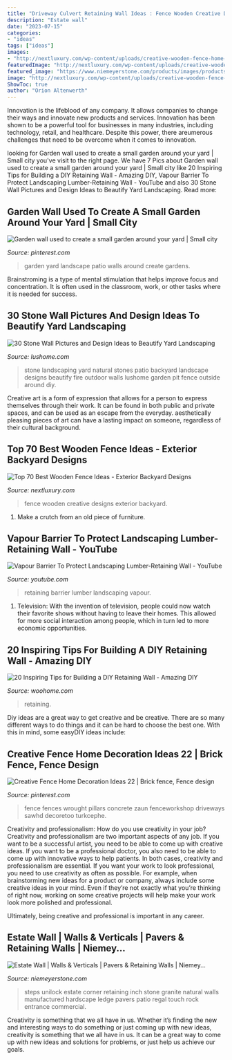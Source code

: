 ```yaml
---
title: "Driveway Culvert Retaining Wall Ideas : Fence Wooden Creative Designs Exterior Backyard"
description: "Estate wall"
date: "2023-07-15"
categories:
- "ideas"
tags: ["ideas"]
images:
- "http://nextluxury.com/wp-content/uploads/creative-wooden-fence-home-ideas.jpg"
featuredImage: "http://nextluxury.com/wp-content/uploads/creative-wooden-fence-home-ideas.jpg"
featured_image: "https://www.niemeyerstone.com/products/images/products/original/estate-wall_7.jpg"
image: "http://nextluxury.com/wp-content/uploads/creative-wooden-fence-home-ideas.jpg"
ShowToc: true
author: "Orion Altenwerth"
---
```



Innovation is the lifeblood of any company. It allows companies to change their ways and innovate new products and services. Innovation has been shown to be a powerful tool for businesses in many industries, including technology, retail, and healthcare. Despite this power, there areumerous challenges that need to be overcome when it comes to innovation.

	

		
looking for Garden wall used to create a small garden around your yard | Small city you've visit to the right page. We have 7 Pics about Garden wall used to create a small garden around your yard | Small city like 20 Inspiring Tips for Building a DIY Retaining Wall - Amazing DIY, Vapour Barrier To Protect Landscaping Lumber-Retaining Wall - YouTube and also 30 Stone Wall Pictures and Design Ideas to Beautify Yard Landscaping. Read more:
		
    
## Garden Wall Used To Create A Small Garden Around Your Yard | Small City

<img loading=lazy src="https://i.pinimg.com/originals/89/75/e5/8975e56284cd78f1c2e9ff5e91d53fdf.jpg" onerror="this.onerror=null;this.src='https://tse4.mm.bing.net/th?id=OIP.1Kf27bWzAz_OBoh5SvtEjwHaLL&amp;pid=15.1';" alt="Garden wall used to create a small garden around your yard | Small city">

_Source: pinterest.com_

>garden yard landscape patio walls around create gardens. 

	

Brainstroming is a type of mental stimulation that helps improve focus and concentration. It is often used in the classroom, work, or other tasks where it is needed for success.

    
## 30 Stone Wall Pictures And Design Ideas To Beautify Yard Landscaping

<img loading=lazy src="https://www.lushome.com/wp-content/uploads/2013/05/stone-wall-design-ideas-yard-landscaping-15.jpg" onerror="this.onerror=null;this.src='https://tse4.mm.bing.net/th?id=OIP.aIhm8hYBqULcnEn_HBFFlQHaE6&amp;pid=15.1';" alt="30 Stone Wall Pictures and Design Ideas to Beautify Yard Landscaping">

_Source: lushome.com_

>stone landscaping yard natural stones patio backyard landscape designs beautify fire outdoor walls lushome garden pit fence outside around diy. 

	

Creative art is a form of expression that allows for a person to express themselves through their work. It can be found in both public and private spaces, and can be used as an escape from the everyday. aesthetically pleasing pieces of art can have a lasting impact on someone, regardless of their cultural background.

    
## Top 70 Best Wooden Fence Ideas - Exterior Backyard Designs

<img loading=lazy src="http://nextluxury.com/wp-content/uploads/creative-wooden-fence-home-ideas.jpg" onerror="this.onerror=null;this.src='https://tse4.mm.bing.net/th?id=OIP.5m337TYTH7NYCprBxmV60gAAAA&amp;pid=15.1';" alt="Top 70 Best Wooden Fence Ideas - Exterior Backyard Designs">

_Source: nextluxury.com_

>fence wooden creative designs exterior backyard. 

	

1. Make a crutch from an old piece of furniture.

    
## Vapour Barrier To Protect Landscaping Lumber-Retaining Wall - YouTube

<img loading=lazy src="https://i.ytimg.com/vi/YWqOdIork6g/maxresdefault.jpg" onerror="this.onerror=null;this.src='https://tse2.mm.bing.net/th?id=OIP.bUhhjF4jFyA2nbsqLX7l_wHaEK&amp;pid=15.1';" alt="Vapour Barrier To Protect Landscaping Lumber-Retaining Wall - YouTube">

_Source: youtube.com_

>retaining barrier lumber landscaping vapour. 

	

1. Television: With the invention of television, people could now watch their favorite shows without having to leave their homes. This allowed for more social interaction among people, which in turn led to more economic opportunities.

    
## 20 Inspiring Tips For Building A DIY Retaining Wall - Amazing DIY

<img loading=lazy src="https://www.woohome.com/wp-content/uploads/2017/04/improve-your-yard-by-a-retaining-wall-1-1.jpg" onerror="this.onerror=null;this.src='https://tse3.mm.bing.net/th?id=OIP.toUP6qq077tYRIm9J1iHBwHaLA&amp;pid=15.1';" alt="20 Inspiring Tips for Building a DIY Retaining Wall - Amazing DIY">

_Source: woohome.com_

>retaining. 

	

Diy ideas are a great way to get creative and be creative. There are so many different ways to do things and it can be hard to choose the best one. With this in mind, some easyDIY ideas include:

    
## Creative Fence Home Decoration Ideas 22 | Brick Fence, Fence Design

<img loading=lazy src="https://i.pinimg.com/736x/2e/cf/5d/2ecf5d8380262f86ac63a0e133698caa.jpg" onerror="this.onerror=null;this.src='https://tse3.mm.bing.net/th?id=OIP.E8KAUYAuotZTLso8el90qwHaEa&amp;pid=15.1';" alt="Creative Fence Home Decoration Ideas 22 | Brick fence, Fence design">

_Source: pinterest.com_

>fence fences wrought pillars concrete zaun fenceworkshop driveways sawhd decoretoo turkcephe. 

	

Creativity and professionalism: How do you use creativity in your job?
Creativity and professionalism are two important aspects of any job. If you want to be a successful artist, you need to be able to come up with creative ideas. If you want to be a professional doctor, you also need to be able to come up with innovative ways to help patients. In both cases, creativity and professionalism are essential.
If you want your work to look professional, you need to use creativity as often as possible. For example, when brainstorming new ideas for a product or company, always include some creative ideas in your mind. Even if they’re not exactly what you’re thinking of right now, working on some creative projects will help make your work look more polished and professional.

Ultimately, being creative and professional is important in any career.

    
## Estate Wall | Walls &amp; Verticals | Pavers &amp; Retaining Walls | Niemey...

<img loading=lazy src="https://www.niemeyerstone.com/products/images/products/original/estate-wall_7.jpg" onerror="this.onerror=null;this.src='https://tse4.mm.bing.net/th?id=OIP.0y2sHj7yIgRaCrvB49N09wHaD3&amp;pid=15.1';" alt="Estate Wall | Walls &amp; Verticals | Pavers &amp; Retaining Walls | Niemey...">

_Source: niemeyerstone.com_

>steps unilock estate corner retaining inch stone granite natural walls manufactured hardscape ledge pavers patio regal touch rock entrance commercial. 

	

Creativity is something that we all have in us. Whether it’s finding the new and interesting ways to do something or just coming up with new ideas, creativity is something that we all have in us. It can be a great way to come up with new ideas and solutions for problems, or just help us achieve our goals.

